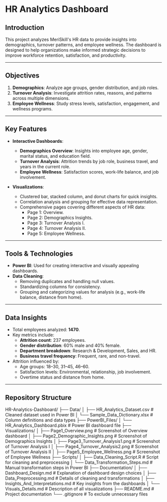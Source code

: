 # HR Analytics Dashboard

## Introduction
This project analyzes MeriSkill's HR data to provide insights into demographics, turnover patterns, and employee wellness. The dashboard is designed to help organizations make informed strategic decisions to improve workforce retention, satisfaction, and productivity.

---

## Objectives
1. **Demographics**: Analyze age groups, gender distribution, and job roles.
2. **Turnover Analysis**: Investigate attrition rates, reasons, and patterns across multiple dimensions.
3. **Employee Wellness**: Study stress levels, satisfaction, engagement, and wellness programs.

---

## Key Features
- **Interactive Dashboards**:  
  - **Demographics Overview**: Insights into employee age, gender, marital status, and education field.  
  - **Turnover Analysis**: Attrition trends by job role, business travel, and years in the current role.  
  - **Employee Wellness**: Satisfaction scores, work-life balance, and job involvement.  

- **Visualizations**:
  - Clustered bar, stacked column, and donut charts for quick insights.
  - Correlation analysis and grouping for effective data representation.
  - Comprehensive pages covering different aspects of HR data:
    - Page 1: Overview.
    - Page 2: Demographics Insights.
    - Page 3: Turnover Analysis I.
    - Page 4: Turnover Analysis II.
    - Page 5: Employee Wellness.

---

## Tools & Technologies
- **Power BI**: Used for creating interactive and visually appealing dashboards.
- **Data Cleaning**:
  - Removing duplicates and handling null values.
  - Standardizing columns for consistency.
  - Grouping and categorizing values for analysis (e.g., work-life balance, distance from home).
  
---

## Data Insights
- Total employees analyzed: **1470**.
- Key metrics include:
  - **Attrition count**: 237 employees.
  - **Gender distribution**: 60% male and 40% female.
  - **Department breakdown**: Research & Development, Sales, and HR.
  - **Business travel frequency**: Frequent, rare, and non-travel.
- Attrition influenced by:
  - Age groups: 18–30, 31–45, 46–60.
  - Satisfaction levels: Environmental, relationship, job involvement.
  - Overtime status and distance from home.

---

## Repository Structure
HR-Analytics-Dashboard/ ├── Data/ │ ├── HR_Analytics_Dataset.csv # Cleaned dataset used in Power BI │ └── Sample_Data_Dictionary.xlsx # Column definitions and data types ├── PowerBI_Files/ │ └── HR_Analytics_Dashboard.pbix # Power BI dashboard file ├── Visualizations/ │ ├── Page1_Overview.png # Screenshot of Overview dashboard │ ├── Page2_Demographic_Insights.png # Screenshot of Demographics Insights │ ├── Page3_Turnover_Analysis1.png # Screenshot of Turnover Analysis I │ ├── Page4_Turnover_Analysis2.png # Screenshot of Turnover Analysis II │ ├── Page5_Employee_Wellness.png # Screenshot of Employee Wellness ├── Scripts/ │ ├── Data_Cleaning_Script.R # Script for cleaning and preprocessing │ └── Data_Transformation_Steps.md # Manual transformation steps in Power BI ├── Documentation/ │ ├── Dashboard_Design.md # Explanation of dashboard design choices │ ├── Data_Preprocessing.md # Details of cleaning and transformations │ ├── Insights_And_Interpretations.md # Key insights from the dashboards │ └── Visuals_Details.md # Description of all visualizations ├── README.md # Project documentation └── .gitignore # To exclude unnecessary files
